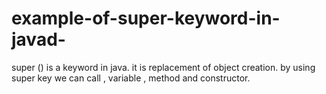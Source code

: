 # example-of-super-keyword-in-javad-
super () is a keyword in java. it is replacement of object creation. by using super key we can call , variable , method and constructor.
